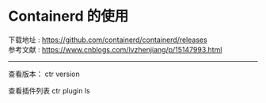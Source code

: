 # Containerd 的使用

下载地址 : https://github.com/containerd/containerd/releases    
参考文献 : https://www.cnblogs.com/lvzhenjiang/p/15147993.html

---
查看版本：
	ctr version

查看插件列表
	ctr plugin ls

